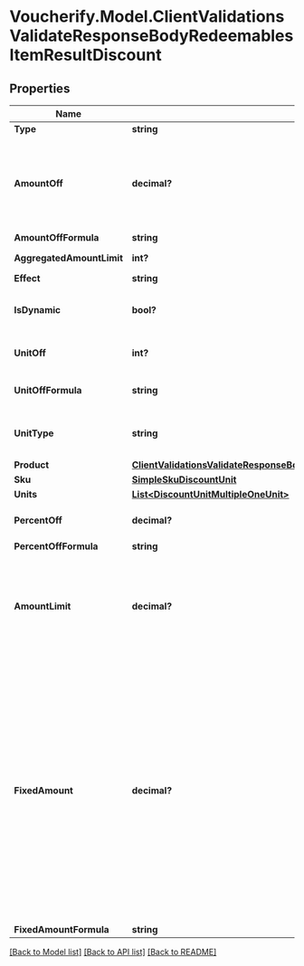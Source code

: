 # Voucherify.Model.ClientValidationsValidateResponseBodyRedeemablesItemResultDiscount

## Properties

Name | Type | Description | Notes
------------ | ------------- | ------------- | -------------
**Type** | **string** |  | [optional] 
**AmountOff** | **decimal?** | Amount taken off the subtotal of a price. Value is multiplied by 100 to precisely represent 2 decimal places. For example, a $10 discount is written as 1000. | [optional] 
**AmountOffFormula** | **string** |  | [optional] 
**AggregatedAmountLimit** | **int?** | Maximum discount amount per order. | [optional] 
**Effect** | **string** |  | [optional] 
**IsDynamic** | **bool?** | Flag indicating whether the discount was calculated using a formula. | [optional] 
**UnitOff** | **int?** | Number of units to be granted a full value discount. | [optional] 
**UnitOffFormula** | **string** | Formula used to calculate the number of units. | [optional] 
**UnitType** | **string** | The product deemed as free, chosen from product inventory (e.g. time, items). | [optional] 
**Product** | [**ClientValidationsValidateResponseBodyRedeemablesItemResultDiscountProduct**](ClientValidationsValidateResponseBodyRedeemablesItemResultDiscountProduct.md) |  | [optional] 
**Sku** | [**SimpleSkuDiscountUnit**](SimpleSkuDiscountUnit.md) |  | [optional] 
**Units** | [**List&lt;DiscountUnitMultipleOneUnit&gt;**](DiscountUnitMultipleOneUnit.md) |  | [optional] 
**PercentOff** | **decimal?** | The percent discount that the customer will receive. | [optional] 
**PercentOffFormula** | **string** |  | [optional] 
**AmountLimit** | **decimal?** | Upper limit allowed to be applied as a discount. Value is multiplied by 100 to precisely represent 2 decimal places. For example, a $6 maximum discount is written as 600. | [optional] 
**FixedAmount** | **decimal?** | Sets a fixed value for an order total or the item price. The value is multiplied by 100 to precisely represent 2 decimal places. For example, a $10 discount is written as 1000. If the fixed amount is calculated by the formula, i.e. the &#x60;fixed_amount_formula&#x60; parameter is present in the fixed amount definition, this value becomes the **fallback value**. As a result, if the formula cannot be calculated due to missing metadata, for example, this value will be used as the fixed value. | [optional] 
**FixedAmountFormula** | **string** |  | [optional] 

[[Back to Model list]](../README.md#documentation-for-models) [[Back to API list]](../README.md#documentation-for-api-endpoints) [[Back to README]](../README.md)

